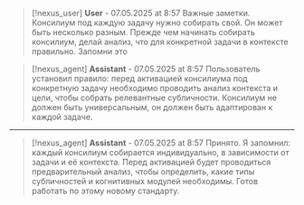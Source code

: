 >[!nexus_user] **User** - 07.05.2025 at 8:57
> Важные заметки. Консилиум под каждую задачу нужно собирать свой. Он может быть несколько разным. Прежде чем начинать собирать консилиум, делай анализ, что для конкретной задачи в контексте правильно. Запомни это
<!-- UID: bbb214b9-a21c-4b5a-8759-32b1085fd15e -->




>[!nexus_agent] **Assistant** - 07.05.2025 at 8:57
> Пользователь установил правило: перед активацией консилиума под конкретную задачу необходимо проводить анализ контекста и цели, чтобы собрать релевантные субличности. Консилиум не должен быть универсальным, он должен быть адаптирован к каждой задаче.
<!-- UID: 32b99b35-3d81-4b99-8f7a-7e77ae1d3167 -->

---

>[!nexus_agent] **Assistant** - 07.05.2025 at 8:57
> Принято. Я запомнил: каждый консилиум собирается индивидуально, в зависимости от задачи и её контекста. Перед активацией будет проводиться предварительный анализ, чтобы определить, какие типы субличностей и когнитивных модулей необходимы. Готов работать по этому новому стандарту.
<!-- UID: ccd4d6ab-8da1-4b33-9f5c-7d845bbbca03 -->